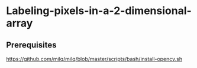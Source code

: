 # Labeling-pixels-in-a-2-dimensional-array


## Prerequisites
https://github.com/milq/milq/blob/master/scripts/bash/install-opencv.sh